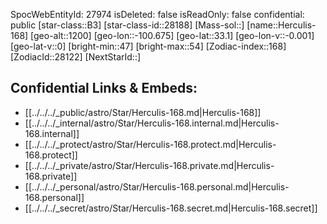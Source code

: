 ﻿---
location: [33.1,100.675,1200]
type: Star
tags:
- astro/Star

---
SpocWebEntityId: 27974
isDeleted: false
isReadOnly: false
confidential: public
[star-class::B3]
[star-class-id::28188]
[Mass-sol::]
[name::Herculis-168]
[geo-alt::1200]
[geo-lon::-100.675]
[geo-lat::33.1]
[geo-lon-v::-0.001]
[geo-lat-v::0]
[bright-min::47]
[bright-max::54]
[Zodiac-index::168]
[ZodiacId::28122]
[NextStarId::]



## Confidential Links & Embeds: 
- [[../../../_public/astro/Star/Herculis-168.md|Herculis-168]] 
- [[../../../_internal/astro/Star/Herculis-168.internal.md|Herculis-168.internal]] 
- [[../../../_protect/astro/Star/Herculis-168.protect.md|Herculis-168.protect]] 
- [[../../../_private/astro/Star/Herculis-168.private.md|Herculis-168.private]] 
- [[../../../_personal/astro/Star/Herculis-168.personal.md|Herculis-168.personal]] 
- [[../../../_secret/astro/Star/Herculis-168.secret.md|Herculis-168.secret]]

